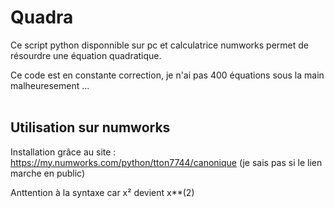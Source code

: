 # Quadra
Ce script python disponnible sur pc et calculatrice numworks permet de résourdre une équation quadratique.

Ce code est en constante correction, je n'ai pas 400 équations sous la main malheuresement ...
<br></br>
## Utilisation sur numworks
Installation grâce au site : https://my.numworks.com/python/tton7744/canonique (je sais pas si le lien marche en public)

Anttention à la syntaxe car x² devient x**(2)
